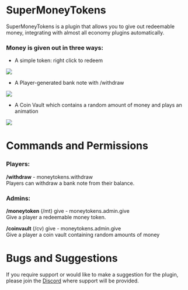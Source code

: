 # SuperMoneyTokens
SuperMoneyTokens is a plugin that allows you to give out redeemable money, integrating with almost all economy plugins automatically.

### Money is given out in three ways:
- A simple token: right click to redeem <br>
<img src="https://cdn.modrinth.com/data/cached_images/fd2d369c7309e4c01992bab9a871ea98c8bc127d.png">

- A Player-generated bank note with /withdraw <br>
<img src="https://cdn.modrinth.com/data/cached_images/4583377d9a3ad57933f756aef246984ddb06c0dd.png">

- A Coin Vault which contains a random amount of money and plays an animation <br>
<img src="https://cdn.modrinth.com/data/cached_images/e15fb0ab4eda2b035b6df6eb0ed67600f153c830.gif">

# Commands and Permissions
### Players:
**/withdraw** <amount> - moneytokens.withdraw 
<br>Players can withdraw a bank note from their balance.

### Admins:
**/moneytoken** (/mt) give <player> <money> - moneytokens.admin.give
<br>Give a player a redeemable money token.

**/coinvault** (/cv) give <player> <tier> - moneytokens.admin.give
<br>Give a player a coin vault containing random amounts of money

# Bugs and Suggestions
If you require support or would like to make a suggestion for the plugin, please join the [Discord](https://discord.gg/cAtj5Ue2mC) where support will be provided.